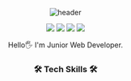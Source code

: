 <!--
**seungwanRyu01/seungwanRyu01** is a ✨ _special_ ✨ repository because its `README.md` (this file) appears on your GitHub profile.

Here are some ideas to get you started:

- 🔭 I’m currently working on ...
- 🌱 I’m currently learning ...
- 👯 I’m looking to collaborate on ...
- 🤔 I’m looking for help with ...
- 💬 Ask me about ...
- 📫 How to reach me: ...
- 😄 Pronouns: ...
- ⚡ Fun fact: ...
-->

<div align="center">
  
  ![header](https://capsule-render.vercel.app/api?type=slice&color=auto&height=200&section=header&text=Seungwan%20Ryu&fontSize=90)

  <img src="https://img.shields.io/badge/seungwan6255@gmail.com-EA4335?style=flat-square&logo=Gmail&logoColor=white"/> <a href="https://velog.io/@ryu0114"><img src="https://img.shields.io/badge/-Velog-20c997?style=flat"/></a> <a href="https://www.instagram.com/spider_wani/"><img src="https://img.shields.io/badge/-Instagram-E4405F?style=flat-square&logo=Instagram&logoColor=white"/></a> <a href="https://www.notion.so/Ryu-Seung-Wan-6d6ee94770a245f3a845b11ad58a6d0f"><img src="https://img.shields.io/badge/-Portfolio-000000?style=flat-square&logo=Notion&logoColor=white"/></a>
 
  Hello🖐 I'm Junior Web Developer.

  ### 🛠 Tech Skills 🛠
</div>
